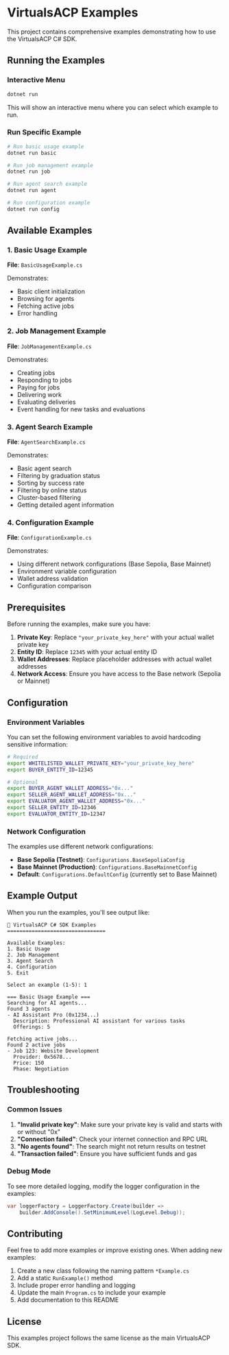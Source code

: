 # VirtualsACP Examples

This project contains comprehensive examples demonstrating how to use the VirtualsACP C# SDK.

## Running the Examples

### Interactive Menu
```bash
dotnet run
```

This will show an interactive menu where you can select which example to run.

### Run Specific Example
```bash
# Run basic usage example
dotnet run basic

# Run job management example
dotnet run job

# Run agent search example
dotnet run agent

# Run configuration example
dotnet run config
```

## Available Examples

### 1. Basic Usage Example
**File**: `BasicUsageExample.cs`

Demonstrates:
- Basic client initialization
- Browsing for agents
- Fetching active jobs
- Error handling

### 2. Job Management Example
**File**: `JobManagementExample.cs`

Demonstrates:
- Creating jobs
- Responding to jobs
- Paying for jobs
- Delivering work
- Evaluating deliveries
- Event handling for new tasks and evaluations

### 3. Agent Search Example
**File**: `AgentSearchExample.cs`

Demonstrates:
- Basic agent search
- Filtering by graduation status
- Sorting by success rate
- Filtering by online status
- Cluster-based filtering
- Getting detailed agent information

### 4. Configuration Example
**File**: `ConfigurationExample.cs`

Demonstrates:
- Using different network configurations (Base Sepolia, Base Mainnet)
- Environment variable configuration
- Wallet address validation
- Configuration comparison

## Prerequisites

Before running the examples, make sure you have:

1. **Private Key**: Replace `"your_private_key_here"` with your actual wallet private key
2. **Entity ID**: Replace `12345` with your actual entity ID
3. **Wallet Addresses**: Replace placeholder addresses with actual wallet addresses
4. **Network Access**: Ensure you have access to the Base network (Sepolia or Mainnet)

## Configuration

### Environment Variables
You can set the following environment variables to avoid hardcoding sensitive information:

```bash
# Required
export WHITELISTED_WALLET_PRIVATE_KEY="your_private_key_here"
export BUYER_ENTITY_ID=12345

# Optional
export BUYER_AGENT_WALLET_ADDRESS="0x..."
export SELLER_AGENT_WALLET_ADDRESS="0x..."
export EVALUATOR_AGENT_WALLET_ADDRESS="0x..."
export SELLER_ENTITY_ID=12346
export EVALUATOR_ENTITY_ID=12347
```

### Network Configuration
The examples use different network configurations:

- **Base Sepolia (Testnet)**: `Configurations.BaseSepoliaConfig`
- **Base Mainnet (Production)**: `Configurations.BaseMainnetConfig`
- **Default**: `Configurations.DefaultConfig` (currently set to Base Mainnet)

## Example Output

When you run the examples, you'll see output like:

```
🚀 VirtualsACP C# SDK Examples
================================

Available Examples:
1. Basic Usage
2. Job Management
3. Agent Search
4. Configuration
5. Exit

Select an example (1-5): 1

=== Basic Usage Example ===
Searching for AI agents...
Found 3 agents
- AI Assistant Pro (0x1234...)
  Description: Professional AI assistant for various tasks
  Offerings: 5

Fetching active jobs...
Found 2 active jobs
- Job 123: Website Development
  Provider: 0x5678...
  Price: 150
  Phase: Negotiation
```

## Troubleshooting

### Common Issues

1. **"Invalid private key"**: Make sure your private key is valid and starts with or without "0x"
2. **"Connection failed"**: Check your internet connection and RPC URL
3. **"No agents found"**: The search might not return results on testnet
4. **"Transaction failed"**: Ensure you have sufficient funds and gas

### Debug Mode

To see more detailed logging, modify the logger configuration in the examples:

```csharp
var loggerFactory = LoggerFactory.Create(builder => 
    builder.AddConsole().SetMinimumLevel(LogLevel.Debug));
```

## Contributing

Feel free to add more examples or improve existing ones. When adding new examples:

1. Create a new class following the naming pattern `*Example.cs`
2. Add a static `RunExample()` method
3. Include proper error handling and logging
4. Update the main `Program.cs` to include your example
5. Add documentation to this README

## License

This examples project follows the same license as the main VirtualsACP SDK.
